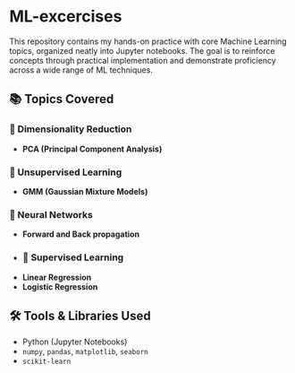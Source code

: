 # ML-excercises
This repository contains my hands-on practice with core Machine Learning topics, organized neatly into Jupyter notebooks. The goal is to reinforce concepts through practical implementation and demonstrate proficiency across a wide range of ML techniques.

## 📚 Topics Covered

### 📌 Dimensionality Reduction
- **PCA (Principal Component Analysis)**  
### 📌 Unsupervised Learning
- **GMM (Gaussian Mixture Models)** 
### 📌 Neural Networks
- **Forward and Back propagation**
- ### 📌 Supervised Learning
- **Linear Regression**
- **Logistic Regression**
## 🛠️ Tools & Libraries Used

- Python (Jupyter Notebooks)  
- `numpy`, `pandas`, `matplotlib`, `seaborn`  
- `scikit-learn`


